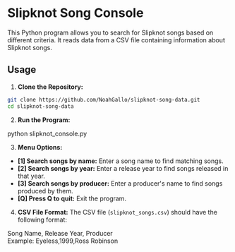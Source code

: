 # Slipknot Song Console

This Python program allows you to search for Slipknot songs based on different criteria. It reads data from a CSV file containing information about Slipknot songs.

## Usage

1. **Clone the Repository:**

```bash
git clone https://github.com/NoahGallo/slipknot-song-data.git
cd slipknot-song-data
```

2. **Run the Program:**

python slipknot_console.py


3. **Menu Options:**
- **[1] Search songs by name:** Enter a song name to find matching songs.
- **[2] Search songs by year:** Enter a release year to find songs released in that year.
- **[3] Search songs by producer:** Enter a producer's name to find songs produced by them.
- **[Q] Press Q to quit:** Exit the program.

4. **CSV File Format:**
The CSV file (`slipknot_songs.csv`) should have the following format:

Song Name, Release Year, Producer  
Example: Eyeless,1999,Ross Robinson